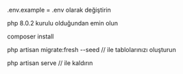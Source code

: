 .env.example = .env olarak değiştirin

php 8.0.2 kurulu olduğundan emin olun

composer install

php artisan migrate:fresh --seed // ile tablolarınızı oluşturun

php artisan serve // ile kaldırın